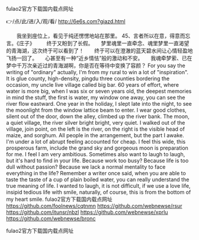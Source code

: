 
fulao2官方下载国内载点网址




👉/点/此/进/入/观/看/ http://6e6s.com?giazd.html




　　我坐到座位上，看见于纯还愣愣地站在那里。
	45、言者所以在意，得意而忘言。《庄子》
　　终于又盼到了长假。　　梦里魂里一直牵念、魂里梦里一直渴望的青海湖，这次终于可以看到了！　　终于可以在澄澈的蓝天碧水间让心情轻盈地飞扬一回了。　　心甚至有一种“近乡情怯”般的激动和不安。　　我魂牵梦萦、已在梦中千万次亲近过的青海湖啊，你是否在等待中变换了容颜？
For you say the writing of "ordinary" actually, I'm from my rural to win a lot of "inspiration".
It is glue county, high-density, pingdu three counties bordering the occasion, my uncle live village called big bar.
60 years of effort, where water is more big, when I was six or seven years old, the deepest memories in mind the stuff, the first is water, my window one away, you can see the river flow eastward.
One year in the holiday, I slept late into the night, to see the moonlight from the window lattice beam to enter.
I wear good clothes, silent out of the door, down the alley, climbed up the river bank.
The moon, a quiet village, the river silver bright bright, very quiet.
I walked out of the village, join point, on the left is the river, on the right is the visible head of maize, and sorghum.
All people in the arrangement, but the part I awake.
I'm under a lot of abrupt feeling accounted for cheap.
I feel this wide, this prosperous farm, include the grand sky and gorgeous moon is preparation for me.
I feel I am very ambitious.
Sometimes also want to laugh to laugh, but it's hard to find in your life.
Because work too busy?
Because life is too dull without passion?
Because we lack a normal mentality to face everything in the life?
Remember a writer once said, when you are able to taste the taste of a cup of plain boiled water, you can really understand the true meaning of life.
I wanted to laugh, it is not difficult, if we use a love life, insipid tedious life with smile, naturally, of course, this is from the bottom of my heart smile.
fulao2官方下载国内载点网址 https://github.com/foolnews/cqtnmn
https://github.com/webnewse/rsur
https://github.com/itunsr/nbzl
https://github.com/webnewse/xprlu
https://github.com/webnewse/bronc





fulao2官方下载国内载点网址
